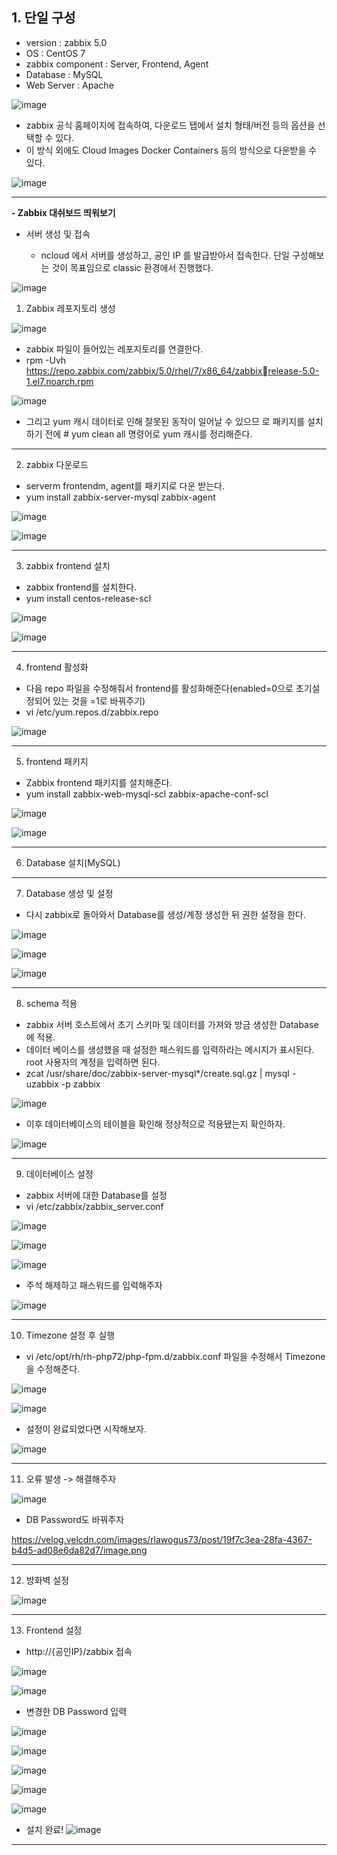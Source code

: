 ## 1. 단일 구성

- version : zabbix 5.0
- OS : CentOS 7
- zabbix component : Server, Frontend, Agent
- Database : MySQL
- Web Server : Apache

![image](https://user-images.githubusercontent.com/108641325/197166845-800fc7d0-3e2b-470a-897e-cb5b7e36241b.png)

- zabbix 공식 홈페이지에 접속하여, 다운로드 탭에서 설치 형태/버전 등의
옵션을 선택할 수 있다.
- 이 방식 외에도 Cloud Images Docker Containers 등의 방식으로 다운받을
수 있다.

![image](https://user-images.githubusercontent.com/108641325/197166969-393f99d5-4053-41b0-8728-1db0abc97d27.png)

---

**- Zabbix 대쉬보드 띄워보기**


- 서버 생성 및 접속

  - ncloud 에서 서버를 생성하고, 공인 IP 를 발급받아서 접속한다.
단일 구성해보는 것이 목표임으로 classic 환경에서 진행했다.

![image](https://user-images.githubusercontent.com/108641325/197167408-b36af313-ecf4-4c03-963f-8224f97ff448.png)

1) Zabbix 레포지토리 생성

![image](https://user-images.githubusercontent.com/108641325/197167787-c023c1c2-15bb-4351-8af7-dc8c9935bdd1.png)

- zabbix 파일이 들어있는 레포지토리를 연결한다.
- rpm -Uvh https://repo.zabbix.com/zabbix/5.0/rhel/7/x86_64/zabbixrelease-5.0-1.el7.noarch.rpm

![image](https://user-images.githubusercontent.com/108641325/197178849-22aa077c-20fc-46fb-ada2-9afdcddc7975.png)

- 그리고 yum 캐시 데이터로 인해 잘못된 동작이 일어날 수 있으므
로 패키지를 설치하기 전에 # yum clean all 명령어로 yum 캐시를
정리해준다.

---

2) zabbix 다운로드

- serverm frontendm, agent를 패키지로 다운 받는다.
- yum install zabbix-server-mysql zabbix-agent

![image](https://user-images.githubusercontent.com/108641325/197179551-53165245-32eb-43a2-92ed-8d5bf65e0b99.png)

![image](https://user-images.githubusercontent.com/108641325/197179582-27d667b4-2fb6-4919-bef0-9fa0d572d053.png)

---

3) zabbix frontend 설치

- zabbix frontend를 설치한다.
- yum install centos-release-scl

![image](https://user-images.githubusercontent.com/108641325/198570557-afa96367-5cfc-4592-b8e9-52f98f894832.png)

![image](https://user-images.githubusercontent.com/108641325/198570578-5969b976-4bb8-4c1b-b887-4feb6f03c458.png)

---

4) frontend 활성화

- 다음 repo 파일을 수정해줘서 frontend를 활성화해준다(enabled=0으로 초기설정되어 있는 것을 =1로 바꿔주기)
- vi  /etc/yum.repos.d/zabbix.repo

![image](https://user-images.githubusercontent.com/108641325/198576365-e7410cfa-2bd6-4ec8-9a47-36424a758bc8.png)

---

5) frontend 패키지
 
- Zabbix frontend 패키지를 설치해준다.
- yum install zabbix-web-mysql-scl zabbix-apache-conf-scl

![image](https://user-images.githubusercontent.com/108641325/198576866-d9f6fb47-1e56-4354-984f-9d2bc1b43f7d.png)

![image](https://user-images.githubusercontent.com/108641325/198576875-c83ea0f3-5ead-40f9-b525-401d81bc4b95.png)

---

6) Database 설치(MySQL)

---

7) Database 생성 및 설정

- 다시 zabbix로 돌아와서 Database를 생성/계정 생성한 뒤 권한 설정을 한다.

![image](https://user-images.githubusercontent.com/108641325/198577126-ce79cfb8-7af1-435d-bd8c-e2e71a08a572.png)

![image](https://user-images.githubusercontent.com/108641325/198577145-a65a181d-75ed-437b-9fb9-08aa72947530.png)

![image](https://user-images.githubusercontent.com/108641325/198577150-8ae5af88-069b-4a5e-9d13-f80505963e0b.png)

---

8) schema 적용

- zabbix 서버 호스트에서 초기 스키마 및 데이터를 가져와 방금 생성한 Database에 적용.
- 데이터 베이스를 생성했을 때 설정한 패스워드를 입력하라는 메시지가 표시된다. root 사용자의 계정을 입력하면 된다.
- zcat /usr/share/doc/zabbix-server-mysql*/create.sql.gz | mysql -uzabbix -p zabbix

![image](https://user-images.githubusercontent.com/108641325/198577245-4ef12615-75e4-4603-8a55-73f62427a48e.png)

- 이후 데이터베이스의 테이블을 확인해 정상적으로 적용됐는지 확인하자.

![image](https://user-images.githubusercontent.com/108641325/198577273-913eaa53-bdd4-4e08-bbe7-ef2fc30566c8.png)

---

9) 데이터베이스 설정

- zabbix 서버에 대한 Database를 설정
- vi /etc/zabbix/zabbix_server.conf

![image](https://user-images.githubusercontent.com/108641325/198577334-fa772b9d-784b-46d1-b718-9ed4dddd8e2f.png)

![image](https://user-images.githubusercontent.com/108641325/198577361-dc3f26a6-214f-45e7-9719-724d8739ad84.png)

![image](https://user-images.githubusercontent.com/108641325/198577392-9044b1fb-d257-4129-9506-17f9681c6984.png)

- 주석 해제하고 패스워드를 입력해주자

![image](https://user-images.githubusercontent.com/108641325/198577464-998b474a-b0ff-4e5c-86b3-1e9576ddba76.png)

---

10) Timezone 설정 후 실행

- vi /etc/opt/rh/rh-php72/php-fpm.d/zabbix.conf 파일을 수정해서 Timezone을 수정해준다.

![image](https://user-images.githubusercontent.com/108641325/198577700-9e661236-5dd1-4886-93e9-1d3942165887.png)

![image](https://user-images.githubusercontent.com/108641325/198577616-0ea1d18d-3cda-4cc9-a02a-a1d92729da17.png)

- 설정이 완료되었다면 시작해보자.

![image](https://user-images.githubusercontent.com/108641325/198577821-ba4a9523-a1f9-48c0-9d67-f5e680405071.png)

---

11) 오류 발생 -> 해결해주자

![image](https://user-images.githubusercontent.com/108641325/198577998-3ab5d22b-153e-4bea-939a-3213ac6b5931.png)

- DB Password도 바꿔주자

https://velog.velcdn.com/images/rlawogus73/post/19f7c3ea-28fa-4367-b4d5-ad08e6da82d7/image.png

---

12) 방화벽 설정

![image](https://user-images.githubusercontent.com/108641325/198578100-3ba76e91-06c7-428e-a831-8767b7cd0479.png)

---

13) Frontend 설정

- http://{공인IP}/zabbix 접속

![image](https://user-images.githubusercontent.com/108641325/198578211-cb266d09-6b3d-443d-ab95-9bb14b015d53.png)

![image](https://user-images.githubusercontent.com/108641325/198578235-91165a7d-6e4b-4425-8418-ca342d328d46.png)


- 변경한 DB Password 입력

![image](https://user-images.githubusercontent.com/108641325/198578254-5cd2bc9a-37c8-41fb-8304-ab21ae347224.png)

![image](https://user-images.githubusercontent.com/108641325/198578420-bceef0e2-5ec2-4443-90e5-a6623e5de582.png)

![image](https://user-images.githubusercontent.com/108641325/198578454-338debd3-96c7-407f-9971-2c085590d2d9.png)

![image](https://user-images.githubusercontent.com/108641325/198578459-2892cfe6-240a-4d76-b030-4a230151828d.png)

![image](https://user-images.githubusercontent.com/108641325/198578461-afd838d5-257e-44b4-82cd-2c83bcede6d0.png)

- 설치 완료!
![image](https://user-images.githubusercontent.com/108641325/198578491-6cd4f059-418f-4f50-bef3-b6ed0ac8cb9a.png)

---



